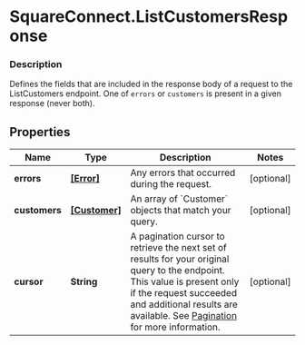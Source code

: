 # SquareConnect.ListCustomersResponse

### Description

Defines the fields that are included in the response body of a request to the ListCustomers endpoint.  One of `errors` or `customers` is present in a given response (never both).

## Properties
Name | Type | Description | Notes
------------ | ------------- | ------------- | -------------
**errors** | [**[Error]**](Error.md) | Any errors that occurred during the request. | [optional] 
**customers** | [**[Customer]**](Customer.md) | An array of &#x60;Customer&#x60; objects that match your query. | [optional] 
**cursor** | **String** | A pagination cursor to retrieve the next set of results for your original query to the endpoint. This value is present only if the request succeeded and additional results are available.  See [Pagination](/basics/api101/pagination) for more information. | [optional] 


